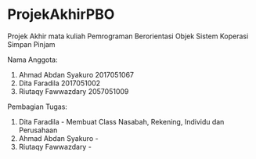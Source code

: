# ProjekAkhirPBO

Projek Akhir mata kuliah Pemrograman Berorientasi Objek
Sistem Koperasi Simpan Pinjam

Nama Anggota:
1. Ahmad Abdan Syakuro  2017051067
2. Dita Faradila        2017051002
3. Riutaqy Fawwazdary   2057051009

Pembagian Tugas:
1. Dita Faradila - Membuat Class Nasabah, Rekening, Individu dan Perusahaan
2. Ahmad Abdan Syakuro - 
3. Riutaqy Fawwazdary - 
